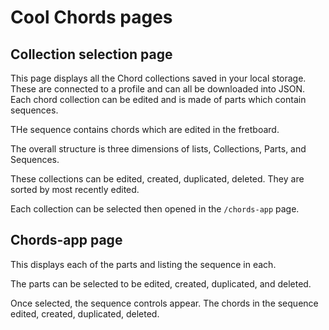 # Cool Chords pages

## Collection selection page

This page displays all the Chord collections saved in your local storage. 
These are connected to a profile and can all be downloaded into JSON.
Each chord collection can be edited and is made of parts which contain sequences. 

THe sequence contains chords which are edited in the fretboard.

The overall structure is three dimensions of lists, Collections, Parts, and Sequences.

These collections can be edited, created, duplicated, deleted.
They are sorted by most recently edited.

Each collection can be selected then opened in the `/chords-app` page.



## Chords-app page

This displays each of the parts and listing the sequence in each.

The parts can be selected to be edited, created, duplicated, and deleted.

Once selected, the sequence controls appear.
The chords in the sequence edited, created, duplicated, deleted.
